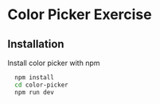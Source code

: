# Color Picker Exercise
## Installation

Install color picker with npm

```bash
  npm install
  cd color-picker
  npm run dev
```